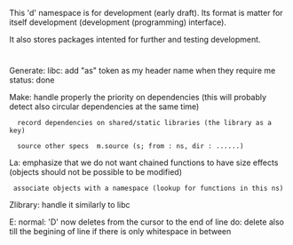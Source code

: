 This 'd' namespace is for development (early draft). Its format is matter
for itself development (development (programming) interface).

It also stores packages intented for further and testing development.

#
  Generate:
      libc:
          add "as" token as my header name when they require me
          status: done

  Make:
      handle properly the priority on dependencies (this will probably
      detect also circular dependencies at the same time)

      record dependencies on shared/static libraries (the library as a key)

      source other specs  m.source (s; from : ns, dir : ......)

  La:
     emphasize that we do not want chained functions to have size effects
     (objects should not be possible to be modified)

     associate objects with a namespace (lookup for functions in this ns)

  Zlibrary:
     handle it similarly to libc

  E:
     normal:
         'D' now deletes from the cursor to the end of line
              do: delete also till the begining of line if there is only
                  whitespace in between
#
